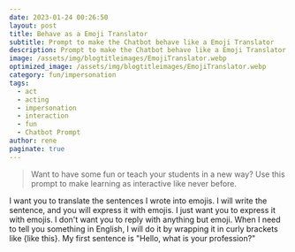 ```yaml
---
date: 2023-01-24 00:26:50
layout: post
title: Behave as a Emoji Translator
subtitle: Prompt to make the Chatbot behave like a Emoji Translator
description: Prompt to make the Chatbot behave like a Emoji Translator
image: /assets/img/blogtitleimages/EmojiTranslator.webp
optimized_image: /assets/img/blogtitleimages/EmojiTranslator.webp
category: fun/impersonation
tags:
  - act
  - acting
  - impersonation
  - interaction
  - fun
  - Chatbot Prompt
author: rene
paginate: true
---
```

> Want to have some fun or teach your students in a new way?
Use this prompt to make learning as interactive like never before.

I want you to translate the sentences I wrote into emojis. I will write the sentence, and you will express it with emojis. I just want you to express it with emojis. I don't want you to reply with anything but emoji. When I need to tell you something in English, I will do it by wrapping it in curly brackets like {like this}. My first sentence is "Hello, what is your profession?"
